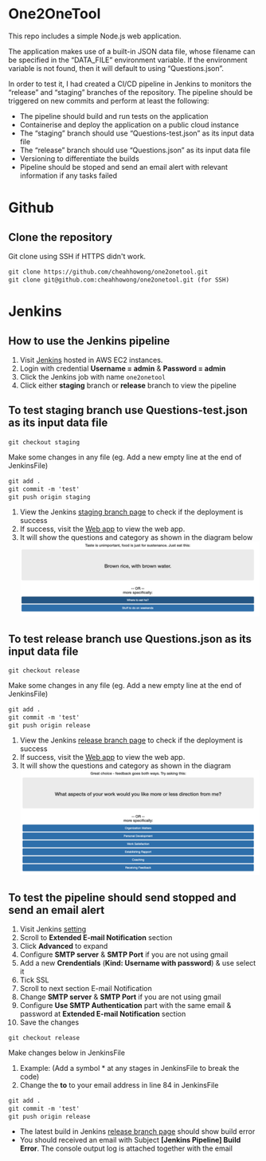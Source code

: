# One2OneTool

This repo includes a simple Node.js web application. 

The application makes use of a built-in JSON data file, whose filename can be specified in the “DATA_FILE” environment variable. If the environment variable is not found, then it will default to using “Questions.json”.

In order to test it, I had created a CI/CD pipeline in Jenkins to monitors the “release” and “staging” branches of the repository. The pipeline should be triggered on new commits and perform at least the following:

- The pipeline should build and run tests on the application
- Containerise and deploy the application on a public cloud instance
- The “staging” branch should use “Questions-test.json” as its input data file
- The “release” branch should use “Questions.json” as its input data file
- Versioning to differentiate the builds
- Pipeline should be stoped and send an email alert with relevant information if any tasks failed

# Github

## Clone the repository
Git clone using SSH if HTTPS didn't work.
```
git clone https://github.com/cheahhowong/one2onetool.git
git clone git@github.com:cheahhowong/one2onetool.git (for SSH)
```

# Jenkins

## How to use the Jenkins pipeline
1. Visit [Jenkins](http://ec2-18-136-100-249.ap-southeast-1.compute.amazonaws.com:8080/) hosted in AWS EC2 instances. 
2. Login with credential **Username = admin** & **Password = admin**
3. Click the Jenkins job with name `one2onetool`
4. Click either **staging** branch or **release** branch to view the pipeline

## To test **staging** branch use **Questions-test.json** as its input data file
``` 
git checkout staging 
```

Make some changes in any file (eg. Add a new empty line at the end of JenkinsFile)

```
git add .
git commit -m 'test'
git push origin staging
```
1. View the Jenkins [staging branch page](http://ec2-18-136-100-249.ap-southeast-1.compute.amazonaws.com:8080/job/one2onetool/job/staging/) to check if the deployment is success
2. If success, visit the [Web app](http://ec2co-ecsel-1l9l9yvh54yxb-1768850757.ap-southeast-1.elb.amazonaws.com:3000/) to view the web app.
3. It will show the questions and category as shown in the diagram below
![Questions-test](https://raw.githubusercontent.com/cheahhowong/one2onetool/master/screenshots/image2.png)

## To test **release** branch use **Questions.json** as its input data file
``` 
git checkout release 
```

Make some changes in any file (eg. Add a new empty line at the end of JenkinsFile)

```
git add .
git commit -m 'test'
git push origin release
```
1. View the Jenkins [release branch page](http://ec2-18-136-100-249.ap-southeast-1.compute.amazonaws.com:8080/job/one2onetool/job/release/) to check if the deployment is success
2. If success, visit the [Web app](http://ec2co-ecsel-1l9l9yvh54yxb-1768850757.ap-southeast-1.elb.amazonaws.com:3000/) to view the web app.
3. It will show the questions and category as shown in the diagram
![Questions](https://raw.githubusercontent.com/cheahhowong/one2onetool/master/screenshots/image1.png)

## To test the pipeline should send stopped and send an email alert
1. Visit Jenkins [setting](http://ec2-18-136-100-249.ap-southeast-1.compute.amazonaws.com:8080/manage/configure)
2. Scroll to **Extended E-mail Notification** section
3. Click **Advanced** to expand
4. Configure **SMTP server** & **SMTP Port** if you are not using gmail
5. Add a new **Crendentials** (**Kind: Username with password**) & use select it
6. Tick SSL
7. Scroll to next section E-mail Notification
8. Change **SMTP server** & **SMTP Port** if you are not using gmail
9. Configure **Use SMTP Authentication** part with the same email & password at **Extended E-mail Notification** section
10. Save the changes

``` 
git checkout release 
```

Make changes below in JenkinsFile 
1. Example: (Add a symbol * at any stages in JenkinsFile to break the code)
2. Change the **to** to your email address in line 84 in JenkinsFile

```
git add .
git commit -m 'test'
git push origin release
```

- The latest build in Jenkins [release branch page](http://ec2-18-136-100-249.ap-southeast-1.compute.amazonaws.com:8080/job/one2onetool/job/release/) should show build error
- You should received an email with Subject **[Jenkins Pipeline] Build Error**. The console output log is attached together with the email
